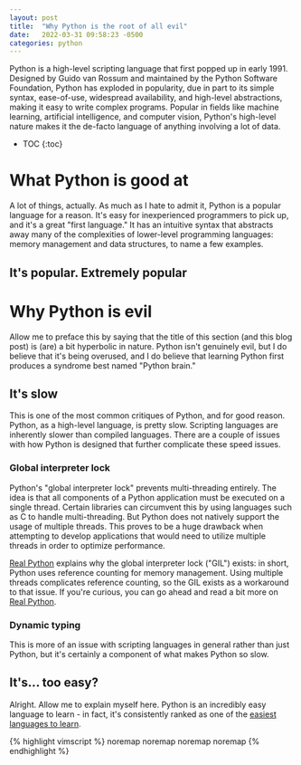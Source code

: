 ```yaml
---
layout: post
title:  "Why Python is the root of all evil"
date:   2022-03-31 09:58:23 -0500
categories: python
---
```

Python is a high-level scripting language that first popped up in early 1991.
Designed by Guido van Rossum and maintained by the Python Software Foundation,
Python has exploded in popularity, due in part to its simple syntax,
ease-of-use, widespread availability, and high-level abstractions, making it
easy to write complex programs. Popular in fields like machine learning,
artificial intelligence, and computer vision, Python's high-level nature makes
it the de-facto language of anything involving a lot of data.

* TOC
{:toc}

# What Python is good at
A lot of things, actually. As much as I hate to admit it, Python is a popular
language for a reason. It's easy for inexperienced programmers to pick up, and
it's a great "first language." It has an intuitive syntax that abstracts away
many of the complexities of lower-level programming languages: memory
management and data structures, to name a few examples.

## It's popular. Extremely popular

# Why Python is evil
Allow me to preface this by saying that the title of this section (and this
blog post) is (are) a bit hyperbolic in nature. Python isn't genuinely evil,
but I do believe that it's being overused, and I do believe that learning
Python first produces a syndrome best named "Python brain."

## It's slow
This is one of the most common critiques of Python, and for good reason.
Python, as a high-level language, is pretty slow. Scripting languages are
inherently slower than compiled languages. There are a couple of issues with
how Python is designed that further complicate these speed issues.

### Global interpreter lock
Python's "global interpreter lock" prevents multi-threading entirely. The idea
is that all components of a Python application must be executed on a single
thread. Certain libraries can circumvent this by using languages such as C to
handle multi-threading. But Python does not natively support the usage of
multiple threads. This proves to be a huge drawback when attempting to develop
applications that would need to utilize multiple threads in order to optimize
performance.

[Real Python][global-interpreter-lock] explains why the global
interpreter lock ("GIL") exists: in short, Python uses reference counting for
memory management. Using multiple threads complicates reference counting, so
the GIL exists as a workaround to that issue. If you're curious, you can go
ahead and read a bit more on [Real Python][global-interpreter-lock].

### Dynamic typing
This is more of an issue with scripting languages in general rather than just
Python, but it's certainly a component of what makes Python so slow.

## It's... too easy?
Alright. Allow me to explain myself here. Python is an incredibly easy language
to learn - in fact, it's consistently ranked as one of the
[easiest languages to learn][easiest-langs-to-learn].

{% highlight vimscript %}
noremap <Up> <Nop>
noremap <Down> <Nop>
noremap <Left> <Nop>
noremap <Right> <Nop>
{% endhighlight %}

[global-interpreter-lock]: https://realpython.com/python-gil/
[easiest-langs-to-learn]: https://mikkegoes.com/easiest-programming-language/
